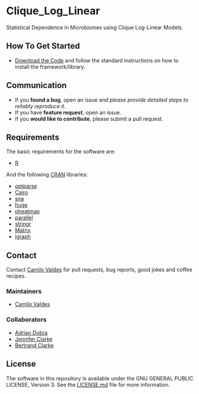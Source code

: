 # Clique_Log_Linear
Statistical Dependence in Microbiomes using Clique Log-Linear Models.

## How To Get Started

- [Download the Code](https://github.com/camilo-v/Clique_Log_Linear) and follow the standard instructions on how to install the framework/library.

## Communication

- If you **found a bug**, open an issue and _please provide detailed steps to reliably reproduce it_.
- If you have **feature request**, open an issue.
- If you **would like to contribute**, please submit a pull request.

## Requirements

The basic requirements for the software are:

- [R](https://www.r-project.org/)

And the following [CRAN](https://cran.r-project.org/) libraries:

- [optparse](https://cran.r-project.org/web/packages/optparse/index.html)
- [Cairo](https://cran.r-project.org/web/packages/Cairo/index.html)
- [sna](https://cran.r-project.org/web/packages/sna/index.html)
- [huge](https://cran.r-project.org/web/packages/huge/index.html)
- [pheatmap](https://cran.r-project.org/web/packages/pheatmap/index.html)
- [parallel](https://stat.ethz.ch/R-manual/R-devel/library/parallel/doc/parallel.pdf)
- [stringr](https://cran.r-project.org/web/packages/stringr/vignettes/stringr.html)
- [Matrix](https://cran.r-project.org/web/packages/Matrix/index.html)
- [igraph](http://igraph.org/r/)

## Contact

Contact [Camilo Valdes](mailto:camilo@castflyer.com) for pull requests, bug reports, good jokes and coffee recipes.


### Maintainers

- [Camilo Valdes](http://www.castflyer.com/)


### Collaborators

- [Adrian Dobra](https://www.stat.washington.edu/adobra/)
- [Jennifer Clarke](http://foodsci.unl.edu/jclarke)
- [Bertrand Clarke](http://statistics.unl.edu/bertrand-clarke)



## License

The software in this repository is available under the GNU GENERAL PUBLIC LICENSE, Version 3.  See the [LICENSE.md](https://github.com/camilo-v/Clique_Log_Linear/blob/master/LICENSE.md) file for more information.
